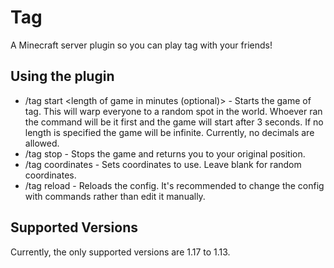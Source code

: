 # Tag
A Minecraft server plugin so you can play tag with your friends!

## Using the plugin
-   /tag start <length of game in minutes (optional)> - Starts the game of tag. This will warp everyone to a random spot in the world. Whoever ran the command will be it first and the game will start after 3 seconds. If no length is specified the game will be infinite. Currently, no decimals are allowed.
-   /tag stop - Stops the game and returns you to your original position.
-   /tag coordinates <x> <z> - Sets coordinates to use. Leave blank for random coordinates.
-   /tag reload - Reloads the config. It's recommended to change the config with commands rather than edit it manually.

## Supported Versions
Currently, the only supported versions are 1.17 to 1.13.
